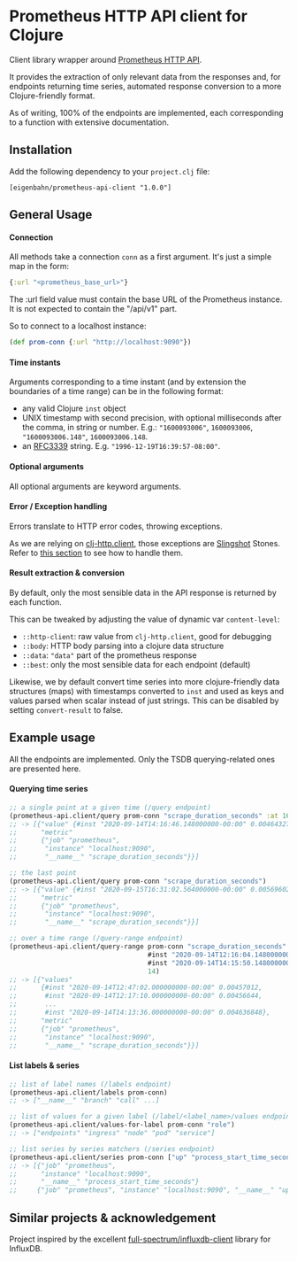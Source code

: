 # Prometheus HTTP API client for Clojure

Client library wrapper around [Prometheus HTTP API](https://prometheus.io/docs/prometheus/latest/querying/api/).

It provides the extraction of only relevant data from the responses and, for endpoints returning time series, automated response conversion to a more Clojure-friendly format.

As of writing, 100% of the endpoints are implemented, each corresponding to a function with extensive documentation.


## Installation

Add the following dependency to your `project.clj` file:

    [eigenbahn/prometheus-api-client "1.0.0"]


## General Usage

#### Connection

All methods take a connection `conn` as a first argument. It's just a simple map in the form:

```clojure
{:url "<prometheus_base_url>"}
```

The :url field value must contain the base URL of the Prometheus instance. It is not expected to contain the "/api/v1" part.

So to connect to a localhost instance:

```clojure
(def prom-conn {:url "http://localhost:9090"})
```

#### Time instants

Arguments corresponding to a time instant (and by extension the boundaries of a time range) can be in the following format:

- any valid Clojure `inst` object
- UNIX timestamp with second precision, with optional milliseconds after the comma, in string or number. E.g.: ``"1600093006"``, `1600093006`, `"1600093006.148"`, `1600093006.148`.
- an [RFC3339](https://www.ietf.org/rfc/rfc3339.txt) string. E.g. `"1996-12-19T16:39:57-08:00"`.


#### Optional arguments

All optional arguments are keyword arguments.


#### Error / Exception handling

Errors translate to HTTP error codes, throwing exceptions.

As we are relying on [clj-http.client](https://github.com/dakrone/clj-http), those exceptions are [Slingshot](https://github.com/scgilardi/slingshot) Stones. Refer to [this section](https://github.com/dakrone/clj-http#exceptions) to see how to handle them.


#### Result extraction & conversion

By default, only the most sensible data in the API response is returned by each function.

This can be tweaked by adjusting the value of dynamic var `content-level`:

- `::http-client`: raw value from `clj-http.client`, good for debugging
- `::body`: HTTP body parsing into a clojure data structure
- `::data`: `"data"` part of the prometheus response
- `::best`: only the most sensible data for each endpoint (default)

Likewise, we by default convert time series into more clojure-friendly data structures (maps) with timestamps converted to `inst` and used as keys and values parsed when scalar instead of just strings. This can be disabled by setting `convert-result` to false.


## Example usage

All the endpoints are implemented.
Only the TSDB querying-related ones are presented here.

#### Querying time series

```clojure
;; a single point at a given time (/query endpoint)
(prometheus-api.client/query prom-conn "scrape_duration_seconds" :at 1600093006.148)
;; -> [{"value" {#inst "2020-09-14T14:16:46.148000000-00:00" 0.004643278},
;;      "metric"
;;      {"job" "prometheus",
;;       "instance" "localhost:9090",
;;       "__name__" "scrape_duration_seconds"}}]

;; the last point
(prometheus-api.client/query prom-conn "scrape_duration_seconds")
;; -> [{"value" {#inst "2020-09-15T16:31:02.564000000-00:00" 0.005696021},
;;      "metric"
;;      {"job" "prometheus",
;;       "instance" "localhost:9090",
;;       "__name__" "scrape_duration_seconds"}}]

;; over a time range (/query-range endpoint)
(prometheus-api.client/query-range prom-conn "scrape_duration_seconds"
                                   #inst "2020-09-14T12:16:04.148000000-00:00" ; from
                                   #inst "2020-09-14T14:15:50.148000000-00:00" ; to
                                   14)                                         ; step (in seconds unless unit specified)
;; -> [{"values"
;;      {#inst "2020-09-14T12:47:02.000000000-00:00" 0.00457012,
;;       #inst "2020-09-14T12:17:10.000000000-00:00" 0.00456644,
;;       ...
;;       #inst "2020-09-14T14:13:36.000000000-00:00" 0.004636848},
;;      "metric"
;;      {"job" "prometheus",
;;       "instance" "localhost:9090",
;;       "__name__" "scrape_duration_seconds"}}]
```


#### List labels & series

```clojure
;; list of label names (/labels endpoint)
(prometheus-api.client/labels prom-conn)
;; -> ["__name__" "branch" "call" ...]

;; list of values for a given label (/label/<label_name>/values endpoint)
(prometheus-api.client/values-for-label prom-conn "role")
;; -> ["endpoints" "ingress" "node" "pod" "service"]

;; list series by series matchers (/series endpoint)
(prometheus-api.client/series prom-conn ["up" "process_start_time_seconds{job=\"prometheus\"}"])
;; -> [{"job" "prometheus",
;;      "instance" "localhost:9090",
;;      "__name__" "process_start_time_seconds"}
;;     {"job" "prometheus", "instance" "localhost:9090", "__name__" "up"}]
```


## Similar projects & acknowledgement

Project inspired by the excellent [full-spectrum/influxdb-client](https://github.com/full-spectrum/influxdb-client) library for InfluxDB.
